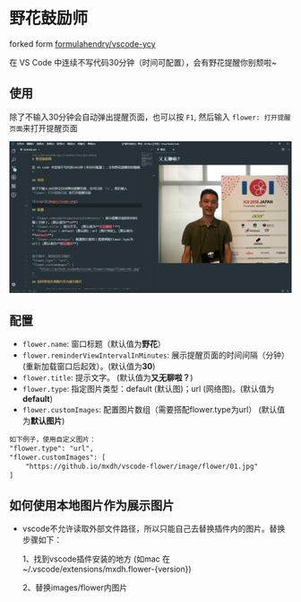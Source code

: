 # 野花鼓励师

forked form [formulahendry/vscode-ycy](https://github.com/formulahendry/vscode-ycy)

在 VS Code 中连续不写代码30分钟（时间可配置），会有野花提醒你别颓啦~

## 使用

除了不输入30分钟会自动弹出提醒页面，也可以按 `F1`, 然后输入 `flower: 打开提醒页面`来打开提醒页面

![usage](images/usage.png)

## 配置

* `flower.name`: 窗口标题（默认值为**野花**）
* `flower.reminderViewIntervalInMinutes`: 展示提醒页面的时间间隔（分钟）(重新加载窗口后起效）。(默认值为**30**)
* `flower.title`: 提示文字。 (默认值为**又无聊啦？**)
* `flower.type`: 指定图片类型：default (默认图)；url (网络图)。(默认值为**default**)
* `flower.customImages`: 配置图片数组（需要搭配flower.type为url） (默认值为**默认图片**)

```
如下例子，使用自定义图片：
"flower.type": "url",
"flower.customImages": [
    "https://github.io/mxdh/vscode-flower/image/flower/01.jpg"
]
```
## 如何使用本地图片作为展示图片

* vscode不允许读取外部文件路径，所以只能自己去替换插件内的图片。替换步骤如下：
  
  1、找到vscode插件安装的地方 (如mac 在~/.vscode/extensions/mxdh.flower-{version})
  
  2、替换images/flower内图片
